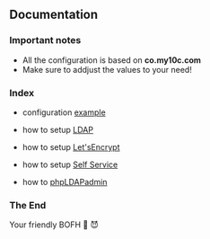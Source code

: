 ## Documentation

### Important notes
- All the configuration is based on **co.my10c.com**
- Make sure to addjust the values to your need!

### Index

- configuration [example](https://github.com/my10c/ldap-tool-go/blob/main/docs/example/config.ini)

- how to setup [LDAP](https://github.com/my10c/ldap-tool-go/blob/main/docs/ldap/README.md)

- how to setup [Let'sEncrypt](https://github.com/my10c/ldap-tool-go/blob/main/docs/letsEncrypt/README.md)

- how to setup [Self Service](https://github.com/my10c/ldap-tool-go/blob/main/docs/selfService/README.md)

- how to [phpLDAPadmin](https://github.com/my10c/ldap-tool-go/blob/main/docs/phpLDAPadmin/README.md)

### The End
Your friendly BOFH 🦄 😈

